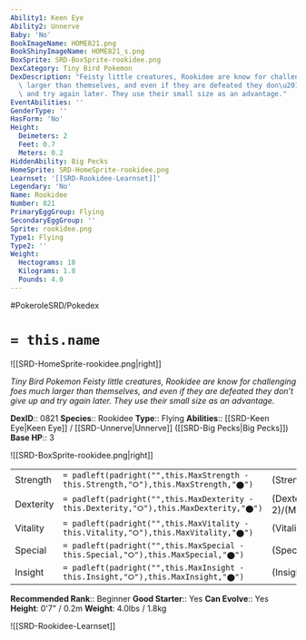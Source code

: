 ```yaml
---
Ability1: Keen Eye
Ability2: Unnerve
Baby: 'No'
BookImageName: HOME821.png
BookShinyImageName: HOME821_s.png
BoxSprite: SRD-BoxSprite-rookidee.png
DexCategory: Tiny Bird Pokemon
DexDescription: "Feisty little creatures, Rookidee are know for challenging foes much\
  \ larger than themselves, and even if they are defeated they don\u2019t give up\
  \ and try again later. They use their small size as an advantage."
EventAbilities: ''
GenderType: ''
HasForm: 'No'
Height:
  Deimeters: 2
  Feet: 0.7
  Meters: 0.2
HiddenAbility: Big Pecks
HomeSprite: SRD-HomeSprite-rookidee.png
Learnset: '[[SRD-Rookidee-Learnset]]'
Legendary: 'No'
Name: Rookidee
Number: 821
PrimaryEggGroup: Flying
SecondaryEggGroup: ''
Sprite: rookidee.png
Type1: Flying
Type2: ''
Weight:
  Hectograms: 18
  Kilograms: 1.8
  Pounds: 4.0
---
```


#PokeroleSRD/Pokedex

# `= this.name`

![[SRD-HomeSprite-rookidee.png|right]]

*Tiny Bird Pokemon*
*Feisty little creatures, Rookidee are know for challenging foes much larger than themselves, and even if they are defeated they don’t give up and try again later. They use their small size as an advantage.*

**DexID**:: 0821
**Species**:: Rookidee
**Type**:: Flying
**Abilities**:: [[SRD-Keen Eye|Keen Eye]] / [[SRD-Unnerve|Unnerve]] ([[SRD-Big Pecks|Big Pecks]])
**Base HP**:: 3

![[SRD-BoxSprite-rookidee.png|right]]

|           |                                                                                        |                                          |
| --------- | -------------------------------------------------------------------------------------- | ---------------------------------------- |
| Strength  | `= padleft(padright("",this.MaxStrength - this.Strength,"⭘"),this.MaxStrength,"⬤")`    | (Strength::2)/(MaxStrength::4)   |
| Dexterity | `= padleft(padright("",this.MaxDexterity - this.Dexterity,"⭘"),this.MaxDexterity,"⬤")` | (Dexterity:: 2)/(MaxDexterity::4) |
| Vitality  | `= padleft(padright("",this.MaxVitality - this.Vitality,"⭘"),this.MaxVitality,"⬤")`    | (Vitality::1)/(MaxVitality::3)   |
| Special   | `= padleft(padright("",this.MaxSpecial - this.Special,"⭘"),this.MaxSpecial,"⬤")`       | (Special::1)/(MaxSpecial::3)     |
| Insight   | `= padleft(padright("",this.MaxInsight - this.Insight,"⭘"),this.MaxInsight,"⬤")`       | (Insight::1)/(MaxInsight::3)     |

**Recommended Rank**:: Beginner
**Good Starter**:: Yes
**Can Evolve**:: Yes
**Height**: 0'7" / 0.2m
**Weight**: 4.0lbs / 1.8kg

![[SRD-Rookidee-Learnset]]
